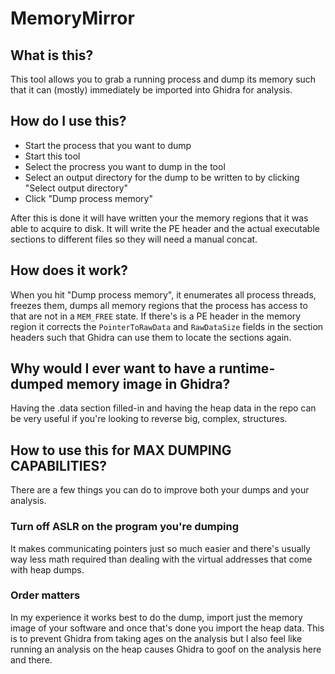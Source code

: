 # MemoryMirror

## What is this?
This tool allows you to grab a running process and dump its memory such that it can (mostly) immediately be imported
into Ghidra for analysis.

## How do I use this?
- Start the process that you want to dump
- Start this tool
- Select the procress you want to dump in the tool
- Select an output directory for the dump to be written to by clicking "Select output directory"
- Click "Dump process memory"

After this is done it will have written your the memory regions that it was able to acquire to disk. It will write
the PE header and the actual executable sections to different files so they will need a manual concat.

## How does it work?
When you hit "Dump process memory", it enumerates all process threads, freezes them, dumps all memory regions that the
process has access to that are not in a `MEM_FREE` state.
If there's is a PE header in the memory region it corrects the `PointerToRawData` and `RawDataSize` fields in the
section headers such that Ghidra can use them to locate the sections again.

## Why would I ever want to have a runtime-dumped memory image in Ghidra?
Having the .data section filled-in and having the heap data in the repo can be very useful if you're looking to reverse
big, complex, structures.

## How to use this for MAX DUMPING CAPABILITIES?
There are a few things you can do to improve both your dumps and your analysis.

### Turn off ASLR on the program you're dumping
It makes communicating pointers just so much easier and there's usually way less math required than dealing with 
the virtual addresses that come with heap dumps.

### Order matters
In my experience it works best to do the dump, import just the memory image of your software and once that's done you
import the heap data. This is to prevent Ghidra from taking ages on the analysis but I also feel like running an
analysis on the heap causes Ghidra to goof on the analysis here and there.